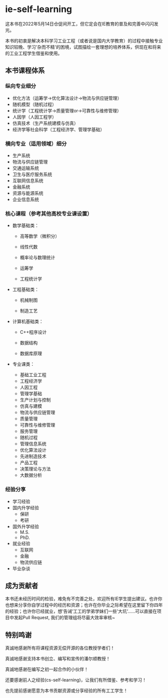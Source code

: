 #  ie-self-learning

这本书在2022年5月14日仓促间开工，但它定会在IE教育的普及和完善中闪闪发光。

本书的初衷是解决本科学习工业工程（或者说是国内大学教育）的过程中接触专业知识较晚、学习'杂而不精'的困境，试图描绘一套理想的培养体系，供现在和将来的工业工程学生借鉴和使用。

## 本书课程体系

### **纵向专业细分**

- 优化方法（运筹学->优化算法设计->物流与供应链管理）
- 随机模型（随机过程）
- 统计学（工程统计学->质量管理or->可靠性与维修管理）
- 人因学（人因工程学）
- 仿真技术（生产系统建模与仿真）
- 经济学等社会科学（工程经济学、管理学基础）

### **横向专业（适用领域）细分**

- 生产系统
- 物流与供应链管理
- 交通运输系统
- 卫生与医疗服务系统
- 互联网信息系统
- 金融系统
- 资源与能源系统
- 企业信息系统

### **核心课程（参考其他高校专业课设置）**

- 数学基础类：

  - 高等数学（微积分）

  - 线性代数

  - 概率论与数理统计

  - 运筹学

  - 工程统计学
- 工程基础类：

  - 机械制图

  - 制造工艺
- 计算机基础类：

  - C++程序设计

  - 数据结构

  - 数据库原理
- 专业课类：

  - 基础工业工程
  - 工程经济学
  - 人因工程
  - 管理学基础
  - 生产计划与控制
  - 仿真与建模
  - 物流与供应链管理
  - 质量管理
  - 可靠性与维修管理
  - 服务管理
  - 随机过程
  - 管理信息系统
  - 优化算法设计
  - 先进制造技术
  - 产品工程
  - 决策理论与方法
  - 大数据分析

### **经验分享**

- 学习经验
- 国内升学经验
  - 保研
  - 考研
- 国外升学经验
  - M.S.
  - PhD.
- 就业经验
  - 互联网
  - 金融
  - 物流供应链
- 毕业杂谈

## 成为贡献者

本书还未经历时间的检验，难免有不完善之处，欢迎所有IE学生提出建议。也许你也想来分享你自学过程中的经历和资源；也许在你毕业之际希望在这里留下你四年的经验；也许你已经就业，想’告诫‘工工的学弟学妹们一些’大坑‘……可以直接在项目中发起Pull Request, 我们的管理组将尽最大效率审核~

## 特别鸣谢

真诚地感谢所有将课程资源无偿开源的各位教授学者们！

真诚地感谢支持本书创立、编写和宣传的潘尔顺教授！

真诚地感谢在编写之初一起合作的小伙伴！

还要感谢前人之经验(cs-self-learning)，让我们有所借鉴、参考和学习！

也先提前感谢愿意为本书贡献资源或分享经验的所有工工学生！